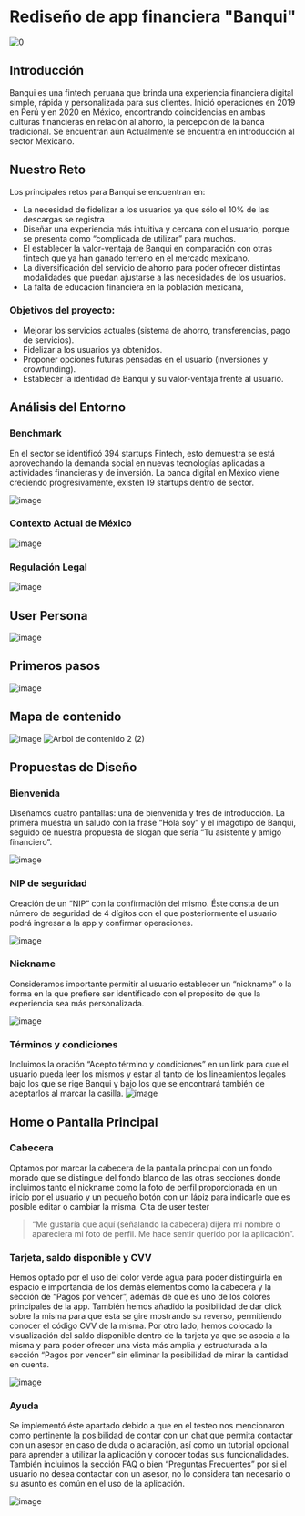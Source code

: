 # Rediseño de app financiera "Banqui"
![0](https://user-images.githubusercontent.com/60928881/86696191-d8d38680-bfd2-11ea-981f-790e3fc2bc4b.png)
## Introducción
Banqui es una fintech peruana que brinda una experiencia financiera
digital simple, rápida y  personalizada para sus clientes. Inició
operaciones en 2019 en Perú y en 2020 en México, encontrando coincidencias en
ambas culturas financieras en relación al ahorro, la percepción de la banca
tradicional. Se encuentran aún Actualmente se encuentra en introducción al sector Mexicano.
## Nuestro Reto

 Los principales retos para Banqui se encuentran en:

- La necesidad de fidelizar a los usuarios ya que sólo el 10% de las descargas se registra
- Diseñar una experiencia más intuitiva y cercana con el usuario, porque se  presenta como “complicada de utilizar” para muchos.
- El establecer la valor-ventaja de Banqui en comparación con otras fintech que ya han ganado terreno en el mercado mexicano.
- La diversificación del servicio de ahorro para poder ofrecer distintas modalidades que puedan ajustarse a las necesidades de los usuarios.
- La falta de educación financiera en la población mexicana,

### Objetivos del proyecto:

- Mejorar los servicios actuales (sistema de ahorro, transferencias, pago de servicios).
- Fidelizar a los usuarios ya obtenidos.
- Proponer opciones futuras pensadas en el usuario (inversiones y crowfunding).
- Establecer la identidad de Banqui y su valor-ventaja frente al usuario.

## Análisis del Entorno
### Benchmark
En el sector se identificó 394 startups Fintech, esto demuestra se está aprovechando la demanda social en nuevas tecnologías aplicadas a actividades financieras y de inversión.
La banca digital en México viene creciendo progresivamente, existen 19 startups dentro de sector. 

![image](https://user-images.githubusercontent.com/60928881/86700779-04f10680-bfd7-11ea-9b62-d58f7cd04aeb.png)
### Contexto Actual de México
![image](https://user-images.githubusercontent.com/60928881/86702092-3fa76e80-bfd8-11ea-8e51-abe7a15e3eea.png)

### Regulación Legal
![image](https://user-images.githubusercontent.com/60928881/86700950-3073f100-bfd7-11ea-8865-36a49ea7b8fb.png)

## User Persona
![image](https://user-images.githubusercontent.com/60928881/86705975-07a22a80-bfdc-11ea-812e-290b185a0e44.png)

## Primeros pasos
![image](https://user-images.githubusercontent.com/60928881/86708923-06263180-bfdf-11ea-8881-6840ba7148a7.png)
## Mapa de contenido 

![image](https://user-images.githubusercontent.com/60928881/86703556-9cefef80-bfd9-11ea-912a-b12911d71985.png)
![Arbol de contenido 2 (2)](https://user-images.githubusercontent.com/60928881/86705273-53080900-bfdb-11ea-9c92-3474f3798d17.png)

## Propuestas de Diseño

### Bienvenida 
Diseñamos cuatro pantallas: una de bienvenida y tres de introducción. La primera muestra un saludo con la frase “Hola soy” y el imagotipo de Banqui, seguido de nuestra propuesta de slogan que sería “Tu asistente y amigo financiero”.

![image](https://user-images.githubusercontent.com/60928881/86712482-ac276b00-bfe2-11ea-85b0-b623f4aea66d.png)

### NIP de seguridad
Creación de un “NIP” con la confirmación del mismo. Éste consta de un número de seguridad de 4 dígitos con el que posteriormente el usuario podrá ingresar a la app y confirmar operaciones.

![image](https://user-images.githubusercontent.com/60928881/86712295-78e4dc00-bfe2-11ea-9ebc-369b3fc7df59.png)

### Nickname
Consideramos importante permitir al usuario establecer un “nickname” o la forma en la que prefiere ser identificado con el propósito de que la experiencia sea más personalizada.

![image](https://user-images.githubusercontent.com/60928881/86712809-07f1f400-bfe3-11ea-9631-9d2fbbb4d676.png)

### Términos y condiciones
Incluimos la oración “Acepto término y condiciones” en un link para que el usuario pueda leer los mismos y estar al tanto de los lineamientos legales bajo los que se rige Banqui y bajo los que se encontrará también de aceptarlos al marcar la casilla. 
![image](https://user-images.githubusercontent.com/60928881/86713139-64551380-bfe3-11ea-844a-e6171fdd0083.png)

## Home o Pantalla Principal

### Cabecera
Optamos por marcar la cabecera de la pantalla principal con un fondo morado que se distingue del fondo blanco de las otras secciones donde incluimos tanto el nickname como la foto de perfil proporcionada en un inicio por el usuario y un pequeño botón con un lápiz para indicarle que es posible editar o cambiar la misma. 
Cita de user tester 
> “Me gustaría que aquí (señalando la cabecera) dijera mi nombre o apareciera mi foto de perfil. Me hace sentir querido por la aplicación”.
### Tarjeta, saldo disponible y CVV
Hemos optado por el uso del color verde agua para poder distinguirla en espacio e importancia de los demás elementos como la cabecera y la sección de “Pagos por vencer”, además de que es uno de los colores principales de la app.
También hemos añadido la posibilidad de dar click sobre la misma para que ésta se gire mostrando su reverso, permitiendo conocer el código CVV de la misma. 
Por otro lado, hemos colocado la visualización del saldo disponible dentro de la tarjeta ya que se asocia a la misma y para poder ofrecer una vista más amplia y estructurada a la sección “Pagos por vencer” sin eliminar la posibilidad de mirar la cantidad en cuenta.

![image](https://user-images.githubusercontent.com/60928881/86713968-3f14d500-bfe4-11ea-9227-00ecdec364f9.png)

### Ayuda
Se implementó éste apartado debido a que en el testeo nos mencionaron como pertinente la posibilidad de contar con un chat que permita contactar con un asesor en caso de duda o aclaración, así como un tutorial opcional para aprender a utilizar la aplicación y conocer todas sus funcionalidades. También incluimos la sección FAQ o bien “Preguntas Frecuentes” por si el usuario no desea contactar con un asesor, no lo considera tan necesario o su asunto es común en el uso de la aplicación.

![image](https://user-images.githubusercontent.com/60928881/86715118-83ed3b80-bfe5-11ea-982c-84193a1994c3.png)
